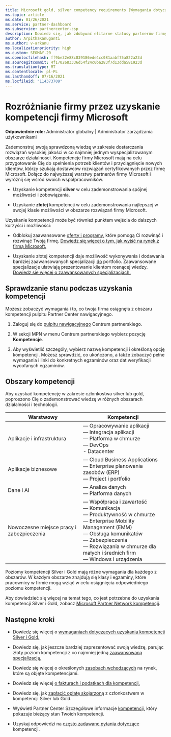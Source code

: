 ```yaml
---
title: Microsoft gold, silver competency requirements (Wymagania dotyczące kompetencji Silver firmy Microsoft)
ms.topic: article
ms.date: 01/26/2021
ms.service: partner-dashboard
ms.subservice: partnercenter-csp
description: Dowiedz się, jak zdobywać elitarne statusy partnerów firmy Microsoft i przyciągać nowych klientów, spełniając wymagania dotyczące kompetencji, aby zdobywać złote i silver poziomy członkostwa.
author: ArpithaKanuganti
ms.author: v-arkanu
ms.localizationpriority: high
ms.custom: SEOMAY.20
ms.openlocfilehash: ff9be32e88c839186ede4cc081aabf75a822a23d
ms.sourcegitcommit: 4f1702683336d54f24c0ba283f7d13dda581923d
ms.translationtype: MT
ms.contentlocale: pl-PL
ms.lasthandoff: 07/16/2021
ms.locfileid: "114373709"
---
```

# <a name="differentiate-your-business-by-attaining-microsoft-competencies"></a>Rozróżnianie firmy przez uzyskanie kompetencji firmy Microsoft

**Odpowiednie role:** Administrator globalny | Administrator zarządzania użytkownikami

Zademonstruj swoją sprawdzoną wiedzę w zakresie dostarczania rozwiązań wysokiej jakości w co najmniej jednym wyspecjalizowanym obszarze działalności. Kompetencje firmy Microsoft mają na celu przygotowanie Cię do spełnienia potrzeb klientów i przyciągnięcie nowych klientów, którzy szukają dostawców rozwiązań certyfikowanych przez firmę Microsoft. Dołącz do najwyższej warstwy partnerów firmy Microsoft i wyróżnij się wśród swoich współpracowników.

- Uzyskanie kompetencji **silver** w celu zademonstrowania spójnej możliwości i zobowiązania.

- Uzyskanie **złotej** kompetencji w celu zademonstrowania najlepszej w swojej klasie możliwości w obszarze rozwiązań firmy Microsoft.

Uzyskanie kompetencji może być również punktem wejścia do dalszych korzyści i możliwości:

- Odblokuj zaawansowane [oferty i programy,](mpn-learn-about-go-to-market-benefits.md) które pomogą Ci rozwinąć i rozwinąć Twoją firmę. [Dowiedz się więcej o tym, jak wyjść na rynek z firmą Microsoft.](https://partner.microsoft.com/solutions/go-to-market)

- Uzyskanie złotej kompetencji daje możliwość wykonywania i dodawania bardziej zaawansowanych specjalizacji [do](advanced-specializations.md) portfolio. Zaawansowane specjalizacje ułatwiają prezentowanie klientom rosnącej wiedzy. [Dowiedz się więcej o zaawansowanych specjalizacjach.](https://partner.microsoft.com/membership/advanced-specialization)

## <a name="check-your-status-as-you-attain-a-competency"></a>Sprawdzanie stanu podczas uzyskania kompetencji

Możesz zobaczyć wymagania i to, co twoja firma osiągnęła z obszaru kompetencji pulpitu Partner Center nawigacyjnego.

1. Zaloguj się do [pulpitu nawigacyjnego](https://partner.microsoft.com/dashboard/home) Centrum partnerskiego.

2. W sekcji MPN w menu Centrum partnerskiego wybierz pozycję **Kompetencje**.

3. Aby wyświetlić szczegóły, wybierz nazwę kompetencji i określoną opcję kompetencji. Możesz sprawdzić, co ukończono, a także zobaczyć pełne wymagania i linki do konkretnych egzaminów oraz dat weryfikacji wycofanych egzaminów.

## <a name="competency-areas"></a>Obszary kompetencji

Aby uzyskać kompetencję w zakresie członkostwa silver lub gold, poproszono Cię o zademonstrować wiedzę w różnych obszarach działalności i technologii.

|**Warstwowy**            |**Kompetencji**                    |
|--------------------|--------------------------------|
|Aplikacje i infrastruktura| — Opracowywanie aplikacji<br/> — Integracja aplikacji<br/> — Platforma w chmurze<br/> — DevOps<br/> - Datacenter |
|Aplikacje biznesowe | — Cloud Business Applications</br> — Enterprise planowania zasobów (ERP)</br> — Project i portfolio |
|Dane i AI| — Analiza danych<br/> — Platforma danych |
|Nowoczesne miejsce pracy i zabezpieczenia | — Współpraca i zawartość<br/> — Komunikacja<br/> — Produktywność w chmurze<br/> — Enterprise Mobility Management (EMM)<br/> — Obsługa komunikatów<br/> — Zabezpieczenia<br/> — Rozwiązania w chmurze dla małych i średnich firm<br/> — Windows i urządzenia |

Poziomy kompetencji Silver i Gold mają różne wymagania dla każdego z obszarów. W każdym obszarze znajdują się klasy i egzaminy, które pracownicy w firmie mogą wziąć w celu osiągnięcia odpowiedniego poziomu kompetencji. 

Aby dowiedzieć się więcej na temat tego, co jest potrzebne do uzyskania kompetencji Silver i Gold, zobacz [Microsoft Partner Network kompetencji](https://partner.microsoft.com/membership/competencies).

## <a name="next-steps"></a>Następne kroki

- Dowiedz się więcej o [wymaganiach dotyczących uzyskania kompetencji Silver i Gold.](https://partner.microsoft.com/membership/competencies)

- Dowiedz się, jak jeszcze bardziej zaprezentować swoją wiedzę, parując złoty poziom kompetencji z co najmniej jedną [zaawansowaną specjalizacją.](advanced-specializations.md)

- Dowiedz się więcej o określonych [zasobach wchodzących](mpn-learn-about-go-to-market-benefits.md) na rynek, które są objęte kompetencjami.

- Dowiedz się więcej [o fakturach i podatkach dla kompetencji.](mpn-view-print-maps-invoice.md)

- Dowiedz się, jak [zapłacić opłatę skojarzoną](mpn-pay-fee-silver-gold-competency.md) z członkostwem w kompetencji Silver lub Gold.

- Wyświetl Partner Center Szczegółowe informacje [kompetencji,](insights-competencies-report.md) który pokazuje bieżący stan Twoich kompetencji.

- Uzyskaj odpowiedzi na [często zadawane pytania dotyczące](competencies-faq.yml) kompetencji.
